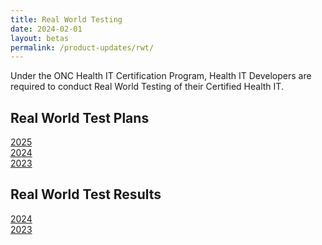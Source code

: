```yaml
---
title: Real World Testing
date: 2024-02-01
layout: betas
permalink: /product-updates/rwt/
---
```


Under the ONC Health IT Certification Program, Health IT Developers are required to conduct Real World Testing of their Certified Health IT.

## Real World Test Plans
[2025](https://drive.google.com/file/d/1VLlSqZGUnbq_EXs-9NLCRQzv3Vs5cxls/view?usp=sharing)<br>
[2024](https://drive.google.com/file/d/1T8Bi5Lge8itdLAkQOEynbCmglHyCcjce/view?usp=sharing)<br>
[2023](https://drive.google.com/file/d/1NClS-Sjh6GyoEnovrHw5hvwaFL_9e4NL/view?usp=sharing)

## Real World Test Results
[2024](https://drive.google.com/file/d/1-q0VeGbZswzpxxzmGfjKLGHJ5OKmg36J/view?usp=sharing)<br>
[2023](/product-updates/rwt-2023-results)
